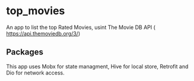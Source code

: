 # top_movies

An app to list the top Rated Movies, usint The Movie DB API (
https://api.themoviedb.org/3/)

## Packages

This app uses Mobx for state managment, Hive for local store, Retrofit and Dio for network access.


